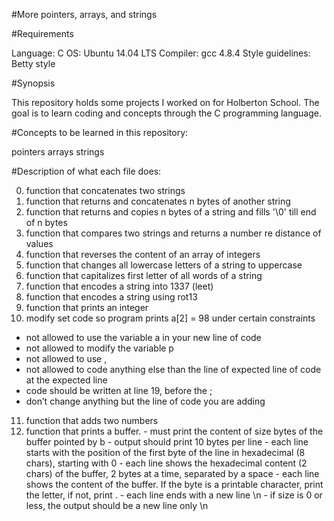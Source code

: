 #More pointers, arrays, and strings

#Requirements

Language: C
OS: Ubuntu 14.04 LTS
Compiler: gcc 4.8.4
Style guidelines: Betty style

#Synopsis

This repository holds some projects I worked on for Holberton School. The goal is to learn coding and concepts through the C programming language.

#Concepts to be learned in this repository:

pointers
arrays
strings

#Description of what each file does:

0. function that concatenates two strings
1. function that returns and concatenates n bytes of another string
2. function that returns and copies n bytes of a string and fills '\0' till end of n bytes
3. function that compares two strings and returns a number re distance of values
4. function that reverses the content of an array of integers
5. function that changes all lowercase letters of a string to uppercase
6. function that capitalizes first letter of all words of a string
7. function that encodes a string into 1337 (leet)
8. function that encodes a string using rot13
9. function that prints an integer
10. modify set code so program prints a[2] = 98 under certain constraints
- not allowed to use the variable a in your new line of code
- not allowed to modify the variable p
- not allowed to use ,
- not allowed to code anything else than the line of expected line of code at the expected line
- code should be written at line 19, before the ;
- don’t change anything but the line of code you are adding
11. function that adds two numbers
12. function that prints a buffer. - must print the content of size bytes of the buffer pointed by b - output should print 10 bytes per line - each line starts with the position of the first byte of the line in hexadecimal (8 chars), starting with 0 - each line shows the hexadecimal content (2 chars) of the buffer, 2 bytes at a time, separated by a space - each line shows the content of the buffer. If the byte is a printable character, print the letter, if not, print . - each line ends with a new line \n - if size is 0 or less, the output should be a new line only \n
